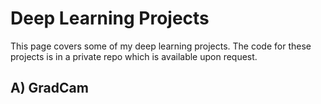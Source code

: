 # Deep Learning Projects
This page covers some of my deep learning projects. The code for these projects is in a private repo which is available upon request.

## A) GradCam

